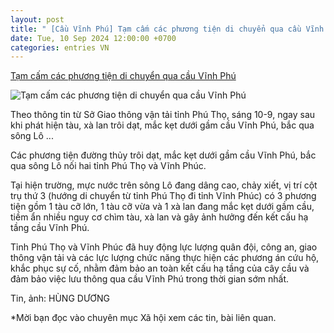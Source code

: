 ```yaml
---
layout: post
title: " [Cầu Vĩnh Phú] Tạm cấm các phương tiện di chuyển qua cầu Vĩnh Phú"
date: Tue, 10 Sep 2024 12:00:00 +0700
categories: entries VN
---
```

[Tạm cấm các phương tiện di chuyển qua cầu Vĩnh Phú](https://www.qdnd.vn/xa-hoi/tin-tuc/tam-cam-cac-phuong-tien-di-chuyen-qua-cau-vinh-phu-793468)

![Tạm cấm các phương tiện di chuyển qua cầu Vĩnh Phú](https://file3.qdnd.vn/data/images/0/2024/09/10/upload_2126/vinhphu.jpg?w=400)

Theo thông tin từ Sở Giao thông vận tải tỉnh Phú Thọ, sáng 10-9, ngay sau khi phát hiện tàu, xà lan trôi dạt, mắc kẹt dưới gầm cầu Vĩnh Phú, bắc qua sông Lô ...

Các phương tiện đường thủy trôi dạt, mắc kẹt dưới gầm cầu Vĩnh Phú, bắc qua sông Lô nối hai tỉnh Phú Thọ và Vĩnh Phúc.

Tại hiện trường, mực nước trên sông Lô đang dâng cao, chảy xiết, vị trí cột trụ thứ 3 (hướng di chuyển từ tỉnh Phú Thọ đi tỉnh Vĩnh Phúc) có 3 phương tiện gồm 1 tàu cỡ lớn, 1 tàu cỡ vừa và 1 xà lan đang mắc kẹt dưới gầm cầu, tiềm ẩn nhiều nguy cơ chìm tàu, xà lan và gây ảnh hưởng đến kết cấu hạ tầng cầu Vĩnh Phú.

Tỉnh Phú Thọ và Vĩnh Phúc đã huy động lực lượng quân đội, công an, giao thông vận tải và các lực lượng chức năng thực hiện các phương án cứu hộ, khắc phục sự cố, nhằm đảm bảo an toàn kết cấu hạ tầng của cây cầu và đảm bảo việc lưu thông qua cầu Vĩnh Phú trong thời gian sớm nhất.

Tin, ảnh: HÙNG DƯƠNG

*Mời bạn đọc vào chuyên mục Xã hội xem các tin, bài liên quan.

